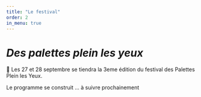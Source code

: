 ```yaml
---
title: "Le festival"
order: 2
in_menu: true
---
```

# _Des palettes plein les yeux_ 

🤩  Les 27 et 28 septembre se tiendra la 3eme édition du festival des Palettes Plein les Yeux.

Le programme se construit ... à suivre prochainement 